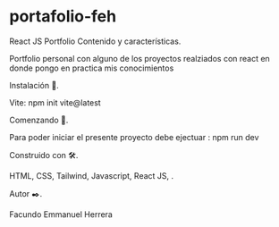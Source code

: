 # portafolio-feh
React JS Portfolio
Contenido y características.

Portfolio personal con alguno de los proyectos realziados con react en donde pongo en practica mis conocimientos


Instalación 🔧.

Vite: npm init vite@latest

Comenzando 🚀.

Para poder iniciar el presente proyecto debe ejectuar : npm run dev

Construido con 🛠️.

HTML, CSS, Tailwind, Javascript, React JS, .

Autor ✒️.

Facundo Emmanuel Herrera
